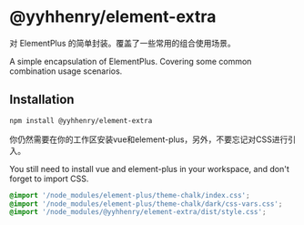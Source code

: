 # @yyhhenry/element-extra

对 ElementPlus 的简单封装。覆盖了一些常用的组合使用场景。

A simple encapsulation of ElementPlus. Covering some common combination usage scenarios.

## Installation

```bash
npm install @yyhhenry/element-extra
```

你仍然需要在你的工作区安装vue和element-plus，另外，不要忘记对CSS进行引入。

You still need to install vue and element-plus in your workspace, and don't forget to import CSS.

```css
@import '/node_modules/element-plus/theme-chalk/index.css';
@import '/node_modules/element-plus/theme-chalk/dark/css-vars.css';
@import '/node_modules/@yyhhenry/element-extra/dist/style.css';
```
